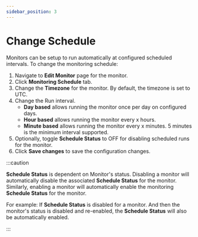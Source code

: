 ```yaml
---
sidebar_position: 3
---
```


# Change Schedule

Monitors can be setup to run automatically at configured scheduled intervals. To change the monitoring schedule:

1. Navigate to **Edit Monitor** page for the monitor.
2. Click **Monitoring Schedule** tab.
3. Change the **Timezone** for the monitor. By default, the timezone is set to UTC.
4. Change the Run interval.
    - **Day based** allows running the monitor once per day on configured days.
    - **Hour based** allows running the monitor every x hours.
    - **Minute based** allows running the monitor every x minutes. 5 minutes is the minimum interval supported.
5. Optionally, toggle **Schedule Status** to OFF for disabling scheduled runs for the monitor.
6. Click **Save changes** to save the configuration changes.

:::caution

**Schedule Status** is dependent on Monitor's status. Disabling a monitor will automatically disable the associated **Schedule Status** for the monitor. Similarly, enabling a monitor will automatically enable the monitoring **Schedule Status** for the monitor.

For example: If **Schedule Status** is disabled for a monitor. And then the monitor's status is disabled and re-enabled, the **Schedule Status** will also be automatically enabled.

:::